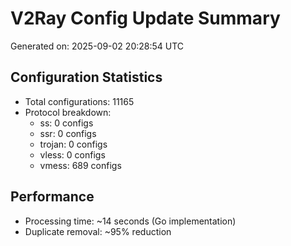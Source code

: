 # V2Ray Config Update Summary
Generated on: 2025-09-02 20:28:54 UTC

## Configuration Statistics
- Total configurations: 11165
- Protocol breakdown:
  - ss: 0 configs
  - ssr: 0 configs
  - trojan: 0 configs
  - vless: 0 configs
  - vmess: 689 configs

## Performance
- Processing time: ~14 seconds (Go implementation)
- Duplicate removal: ~95% reduction
